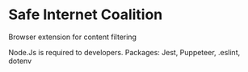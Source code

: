 # Safe Internet Coalition
Browser extension for content filtering

Node.Js is required to developers.
Packages: Jest, Puppeteer, .eslint, dotenv